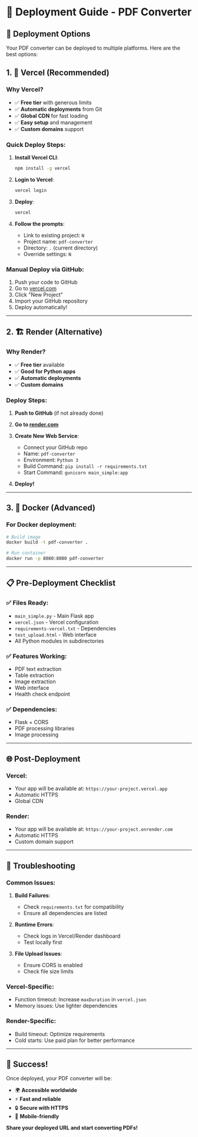 # 🚀 Deployment Guide - PDF Converter

## 🎯 Deployment Options

Your PDF converter can be deployed to multiple platforms. Here are the best options:

## 1. 🌟 **Vercel (Recommended)**

### Why Vercel?
- ✅ **Free tier** with generous limits
- ✅ **Automatic deployments** from Git
- ✅ **Global CDN** for fast loading
- ✅ **Easy setup** and management
- ✅ **Custom domains** support

### Quick Deploy Steps:

1. **Install Vercel CLI**:
   ```bash
   npm install -g vercel
   ```

2. **Login to Vercel**:
   ```bash
   vercel login
   ```

3. **Deploy**:
   ```bash
   vercel
   ```

4. **Follow the prompts**:
   - Link to existing project: `N`
   - Project name: `pdf-converter`
   - Directory: `.` (current directory)
   - Override settings: `N`

### Manual Deploy via GitHub:
1. Push your code to GitHub
2. Go to [vercel.com](https://vercel.com)
3. Click "New Project"
4. Import your GitHub repository
5. Deploy automatically!

---

## 2. 🏗️ **Render (Alternative)**

### Why Render?
- ✅ **Free tier** available
- ✅ **Good for Python apps**
- ✅ **Automatic deployments**
- ✅ **Custom domains**

### Deploy Steps:

1. **Push to GitHub** (if not already done)

2. **Go to [render.com](https://render.com)**

3. **Create New Web Service**:
   - Connect your GitHub repo
   - Name: `pdf-converter`
   - Environment: `Python 3`
   - Build Command: `pip install -r requirements.txt`
   - Start Command: `gunicorn main_simple:app`

4. **Deploy!**

---

## 3. 🐳 **Docker (Advanced)**

### For Docker deployment:
```bash
# Build image
docker build -t pdf-converter .

# Run container
docker run -p 8080:8080 pdf-converter
```

---

## 📋 **Pre-Deployment Checklist**

### ✅ **Files Ready**:
- `main_simple.py` - Main Flask app
- `vercel.json` - Vercel configuration
- `requirements-vercel.txt` - Dependencies
- `test_upload.html` - Web interface
- All Python modules in subdirectories

### ✅ **Features Working**:
- PDF text extraction
- Table extraction  
- Image extraction
- Web interface
- Health check endpoint

### ✅ **Dependencies**:
- Flask + CORS
- PDF processing libraries
- Image processing

---

## 🌐 **Post-Deployment**

### **Vercel**:
- Your app will be available at: `https://your-project.vercel.app`
- Automatic HTTPS
- Global CDN

### **Render**:
- Your app will be available at: `https://your-project.onrender.com`
- Automatic HTTPS
- Custom domain support

---

## 🔧 **Troubleshooting**

### **Common Issues**:

1. **Build Failures**:
   - Check `requirements.txt` for compatibility
   - Ensure all dependencies are listed

2. **Runtime Errors**:
   - Check logs in Vercel/Render dashboard
   - Test locally first

3. **File Upload Issues**:
   - Ensure CORS is enabled
   - Check file size limits

### **Vercel-Specific**:
- Function timeout: Increase `maxDuration` in `vercel.json`
- Memory issues: Use lighter dependencies

### **Render-Specific**:
- Build timeout: Optimize requirements
- Cold starts: Use paid plan for better performance

---

## 🎉 **Success!**

Once deployed, your PDF converter will be:
- 🌍 **Accessible worldwide**
- ⚡ **Fast and reliable**
- 🔒 **Secure with HTTPS**
- 📱 **Mobile-friendly**

**Share your deployed URL and start converting PDFs!** 
